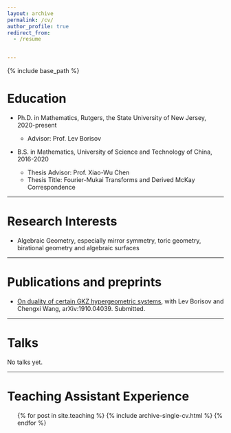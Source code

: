 ```yaml
---
layout: archive
permalink: /cv/
author_profile: true
redirect_from:
  - /resume


---
```


{% include base_path %}



# Education
- Ph.D. in Mathematics, Rutgers, the State University of New Jersey, 2020-present
  - Advisor: Prof. Lev Borisov

- B.S. in Mathematics, University of Science and Technology of China, 2016-2020
  - Thesis Advisor: Prof. Xiao-Wu Chen
  - Thesis Title: Fourier-Mukai Transforms and Derived McKay Correspondence
  
------------------------------------------------

# Research Interests

- Algebraic Geometry, especially mirror symmetry, toric geometry, birational geometry and algebraic surfaces

------------------------------------------------

# Publications and preprints

- [On duality of certain GKZ hypergeometric systems](https://arxiv.org/abs/1910.04039), with Lev Borisov and Chengxi Wang, arXiv:1910.04039. Submitted.

------------------------------------------------

# Talks

No talks yet.

------------------------------------------------

# Teaching Assistant Experience

  <ul>{% for post in site.teaching %}
    {% include archive-single-cv.html %}
  {% endfor %}</ul>
